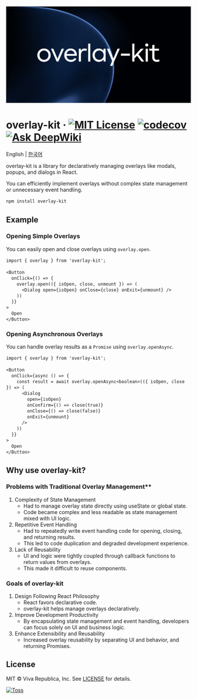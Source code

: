 ![](./docs/public/og.png)

# overlay-kit &middot; [![MIT License](https://img.shields.io/badge/license-MIT-blue.svg)](https://github.com/toss/overlay-kit/blob/main/LICENSE) [![codecov](https://codecov.io/gh/toss/overlay-kit/graph/badge.svg?token=JBEAQTL7XK)](https://codecov.io/gh/toss/overlay-kit) [![Ask DeepWiki](https://deepwiki.com/badge.svg)](https://deepwiki.com/toss/overlay-kit)

English | [한국어](https://github.com/toss/overlay-kit/blob/main/README-ko_kr.md)

overlay-kit is a library for declaratively managing overlays like modals, popups, and dialogs in React.

You can efficiently implement overlays without complex state management or unnecessary event handling.

```sh
npm install overlay-kit
```

## Example

### Opening Simple Overlays

You can easily open and close overlays using `overlay.open`.

```tsx
import { overlay } from 'overlay-kit';

<Button
  onClick={() => {
    overlay.open(({ isOpen, close, unmount }) => (
      <Dialog open={isOpen} onClose={close} onExit={unmount} />
    ))
  }}
>
  Open
</Button>
```

### Opening Asynchronous Overlays

You can handle overlay results as a `Promise` using `overlay.openAsync`.

```tsx
import { overlay } from 'overlay-kit';

<Button
  onClick={async () => {
    const result = await overlay.openAsync<boolean>(({ isOpen, close }) => (
      <Dialog
        open={isOpen}
        onConfirm={() => close(true)}
        onClose={() => close(false)}
        onExit={unmount}
      />
    ))
  }}
>
  Open
</Button>
```

## Why use overlay-kit?

### Problems with Traditional Overlay Management**

1. Complexity of State Management
   - Had to manage overlay state directly using useState or global state.
   - Code became complex and less readable as state management mixed with UI logic.
2. Repetitive Event Handling
   - Had to repeatedly write event handling code for opening, closing, and returning results.
   - This led to code duplication and degraded development experience.
3. Lack of Reusability
   - UI and logic were tightly coupled through callback functions to return values from overlays.
   - This made it difficult to reuse components.

### Goals of overlay-kit

1. Design Following React Philosophy
   - React favors declarative code.
   - overlay-kit helps manage overlays declaratively.
2. Improve Development Productivity
   - By encapsulating state management and event handling, developers can focus solely on UI and business logic.
3. Enhance Extensibility and Reusability
   - Increased overlay reusability by separating UI and behavior, and returning Promises.


## License

MIT © Viva Republica, Inc. See [LICENSE](https://github.com/toss/overlay-kit/blob/main/LICENSE) for details.

<a title="Toss" href="https://toss.im">
  <picture>
    <source media="(prefers-color-scheme: dark)" srcset="https://static.toss.im/logos/png/4x/logo-toss-reverse.png">
    <img alt="Toss" src="https://static.toss.im/logos/png/4x/logo-toss.png" width="100">
  </picture>
</a>

